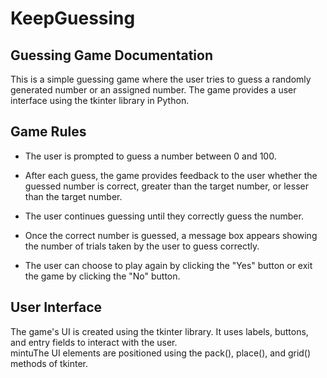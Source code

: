 # KeepGuessing

## Guessing Game Documentation
This is a simple guessing game where the user tries to guess a randomly generated number or an assigned number. The game provides a user interface using the tkinter library in Python.

## Game Rules  

- The user is prompted to guess a number between 0 and 100.  

- After each guess, the game provides feedback to the user whether the guessed number is correct,
greater than the target number, or lesser than the target number.  

- The user continues guessing until they correctly guess the number.   

- Once the correct number is guessed, a message box appears showing the number of trials taken by the user to guess correctly.  

- The user can choose to play again by clicking the "Yes" button or exit the game by clicking the "No" button.  

## User Interface
The game's UI is created using the tkinter library. It uses labels, buttons, and entry fields to interact with the user.  
mintuThe UI elements are positioned using the pack(), place(), and grid() methods of tkinter.

